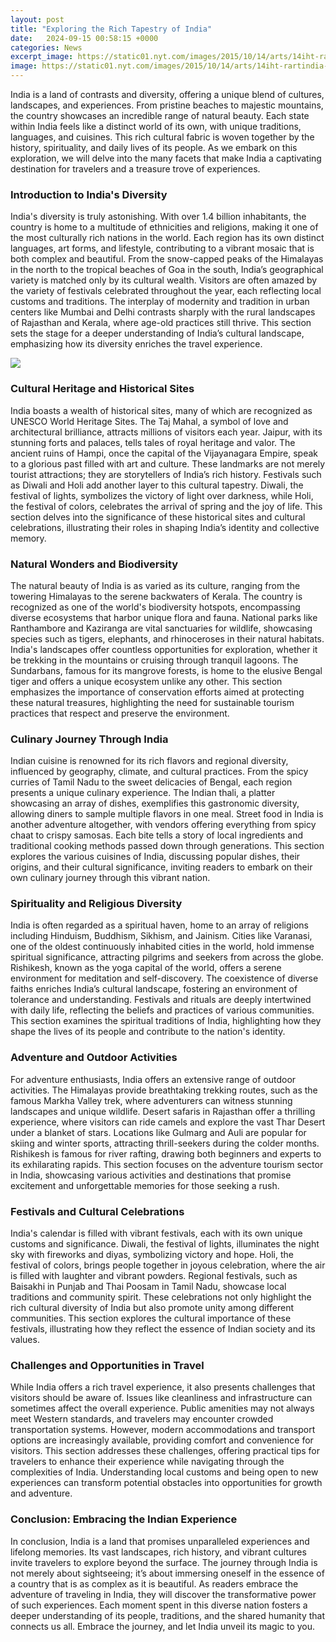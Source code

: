 ```yaml
---
layout: post
title: "Exploring the Rich Tapestry of India"
date:   2024-09-15 00:58:15 +0000
categories: News
excerpt_image: https://static01.nyt.com/images/2015/10/14/arts/14iht-rartindia-1/14iht-rartindia-1-master1050.jpg
image: https://static01.nyt.com/images/2015/10/14/arts/14iht-rartindia-1/14iht-rartindia-1-master1050.jpg
---
```


India is a land of contrasts and diversity, offering a unique blend of cultures, landscapes, and experiences. From pristine beaches to majestic mountains, the country showcases an incredible range of natural beauty. Each state within India feels like a distinct world of its own, with unique traditions, languages, and cuisines. This rich cultural fabric is woven together by the history, spirituality, and daily lives of its people. As we embark on this exploration, we will delve into the many facets that make India a captivating destination for travelers and a treasure trove of experiences.
### Introduction to India's Diversity
India's diversity is truly astonishing. With over 1.4 billion inhabitants, the country is home to a multitude of ethnicities and religions, making it one of the most culturally rich nations in the world. Each region has its own distinct languages, art forms, and lifestyle, contributing to a vibrant mosaic that is both complex and beautiful. From the snow-capped peaks of the Himalayas in the north to the tropical beaches of Goa in the south, India’s geographical variety is matched only by its cultural wealth. 
Visitors are often amazed by the variety of festivals celebrated throughout the year, each reflecting local customs and traditions. The interplay of modernity and tradition in urban centers like Mumbai and Delhi contrasts sharply with the rural landscapes of Rajasthan and Kerala, where age-old practices still thrive. This section sets the stage for a deeper understanding of India’s cultural landscape, emphasizing how its diversity enriches the travel experience.

![](https://static01.nyt.com/images/2015/10/14/arts/14iht-rartindia-1/14iht-rartindia-1-master1050.jpg)
### Cultural Heritage and Historical Sites
India boasts a wealth of historical sites, many of which are recognized as UNESCO World Heritage Sites. The Taj Mahal, a symbol of love and architectural brilliance, attracts millions of visitors each year. Jaipur, with its stunning forts and palaces, tells tales of royal heritage and valor. The ancient ruins of Hampi, once the capital of the Vijayanagara Empire, speak to a glorious past filled with art and culture.
These landmarks are not merely tourist attractions; they are storytellers of India’s rich history. Festivals such as Diwali and Holi add another layer to this cultural tapestry. Diwali, the festival of lights, symbolizes the victory of light over darkness, while Holi, the festival of colors, celebrates the arrival of spring and the joy of life. This section delves into the significance of these historical sites and cultural celebrations, illustrating their roles in shaping India’s identity and collective memory.
### Natural Wonders and Biodiversity
The natural beauty of India is as varied as its culture, ranging from the towering Himalayas to the serene backwaters of Kerala. The country is recognized as one of the world's biodiversity hotspots, encompassing diverse ecosystems that harbor unique flora and fauna. National parks like Ranthambore and Kaziranga are vital sanctuaries for wildlife, showcasing species such as tigers, elephants, and rhinoceroses in their natural habitats.
India's landscapes offer countless opportunities for exploration, whether it be trekking in the mountains or cruising through tranquil lagoons. The Sundarbans, famous for its mangrove forests, is home to the elusive Bengal tiger and offers a unique ecosystem unlike any other. This section emphasizes the importance of conservation efforts aimed at protecting these natural treasures, highlighting the need for sustainable tourism practices that respect and preserve the environment.
### Culinary Journey Through India
Indian cuisine is renowned for its rich flavors and regional diversity, influenced by geography, climate, and cultural practices. From the spicy curries of Tamil Nadu to the sweet delicacies of Bengal, each region presents a unique culinary experience. The Indian thali, a platter showcasing an array of dishes, exemplifies this gastronomic diversity, allowing diners to sample multiple flavors in one meal.
Street food in India is another adventure altogether, with vendors offering everything from spicy chaat to crispy samosas. Each bite tells a story of local ingredients and traditional cooking methods passed down through generations. This section explores the various cuisines of India, discussing popular dishes, their origins, and their cultural significance, inviting readers to embark on their own culinary journey through this vibrant nation.
### Spirituality and Religious Diversity
India is often regarded as a spiritual haven, home to an array of religions including Hinduism, Buddhism, Sikhism, and Jainism. Cities like Varanasi, one of the oldest continuously inhabited cities in the world, hold immense spiritual significance, attracting pilgrims and seekers from across the globe. Rishikesh, known as the yoga capital of the world, offers a serene environment for meditation and self-discovery.
The coexistence of diverse faiths enriches India’s cultural landscape, fostering an environment of tolerance and understanding. Festivals and rituals are deeply intertwined with daily life, reflecting the beliefs and practices of various communities. This section examines the spiritual traditions of India, highlighting how they shape the lives of its people and contribute to the nation's identity.
### Adventure and Outdoor Activities
For adventure enthusiasts, India offers an extensive range of outdoor activities. The Himalayas provide breathtaking trekking routes, such as the famous Markha Valley trek, where adventurers can witness stunning landscapes and unique wildlife. Desert safaris in Rajasthan offer a thrilling experience, where visitors can ride camels and explore the vast Thar Desert under a blanket of stars.
Locations like Gulmarg and Auli are popular for skiing and winter sports, attracting thrill-seekers during the colder months. Rishikesh is famous for river rafting, drawing both beginners and experts to its exhilarating rapids. This section focuses on the adventure tourism sector in India, showcasing various activities and destinations that promise excitement and unforgettable memories for those seeking a rush.
### Festivals and Cultural Celebrations
India's calendar is filled with vibrant festivals, each with its own unique customs and significance. Diwali, the festival of lights, illuminates the night sky with fireworks and diyas, symbolizing victory and hope. Holi, the festival of colors, brings people together in joyous celebration, where the air is filled with laughter and vibrant powders.
Regional festivals, such as Baisakhi in Punjab and Thai Poosam in Tamil Nadu, showcase local traditions and community spirit. These celebrations not only highlight the rich cultural diversity of India but also promote unity among different communities. This section explores the cultural importance of these festivals, illustrating how they reflect the essence of Indian society and its values.
### Challenges and Opportunities in Travel
While India offers a rich travel experience, it also presents challenges that visitors should be aware of. Issues like cleanliness and infrastructure can sometimes affect the overall experience. Public amenities may not always meet Western standards, and travelers may encounter crowded transportation systems.
However, modern accommodations and transport options are increasingly available, providing comfort and convenience for visitors. This section addresses these challenges, offering practical tips for travelers to enhance their experience while navigating through the complexities of India. Understanding local customs and being open to new experiences can transform potential obstacles into opportunities for growth and adventure.
### Conclusion: Embracing the Indian Experience
In conclusion, India is a land that promises unparalleled experiences and lifelong memories. Its vast landscapes, rich history, and vibrant cultures invite travelers to explore beyond the surface. The journey through India is not merely about sightseeing; it’s about immersing oneself in the essence of a country that is as complex as it is beautiful.
As readers embrace the adventure of traveling in India, they will discover the transformative power of such experiences. Each moment spent in this diverse nation fosters a deeper understanding of its people, traditions, and the shared humanity that connects us all. Embrace the journey, and let India unveil its magic to you.